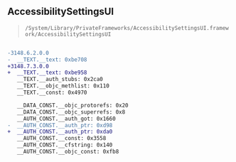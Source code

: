 ## AccessibilitySettingsUI

> `/System/Library/PrivateFrameworks/AccessibilitySettingsUI.framework/AccessibilitySettingsUI`

```diff

-3148.6.2.0.0
-  __TEXT.__text: 0xbe708
+3148.7.3.0.0
+  __TEXT.__text: 0xbe958
   __TEXT.__auth_stubs: 0x2ca0
   __TEXT.__objc_methlist: 0x110
   __TEXT.__const: 0x4970

   __DATA_CONST.__objc_protorefs: 0x20
   __DATA_CONST.__objc_superrefs: 0x8
   __AUTH_CONST.__auth_got: 0x1660
-  __AUTH_CONST.__auth_ptr: 0xd98
+  __AUTH_CONST.__auth_ptr: 0xda0
   __AUTH_CONST.__const: 0x3558
   __AUTH_CONST.__cfstring: 0x140
   __AUTH_CONST.__objc_const: 0xfb8

```

